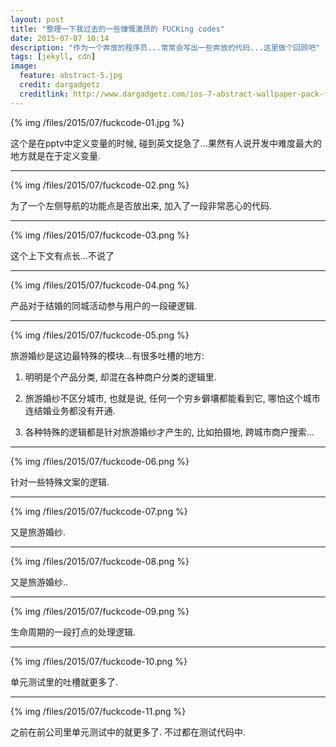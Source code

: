 ```yaml
---
layout: post
title: "整理一下我过去的一些慷慨激昂的 FUCKing codes"
date: 2015-07-07 10:14
description: "作为一个奔放的程序员...常常会写出一些奔放的代码...这里做个回顾吧"
tags: [jekyll, cdn]
image:
  feature: abstract-5.jpg
  credit: dargadgetz
  creditlink: http://www.dargadgetz.com/ios-7-abstract-wallpaper-pack-for-iphone-5-and-ipod-touch-retina/
---
```


{% img /files/2015/07/fuckcode-01.jpg %}

这个是在pptv中定义变量的时候, 碰到英文捉急了...果然有人说开发中难度最大的地方就是在于定义变量.

---

{% img /files/2015/07/fuckcode-02.png %}

为了一个左侧导航的功能点是否放出来, 加入了一段非常恶心的代码.

---

{% img /files/2015/07/fuckcode-03.png %}

这个上下文有点长...不说了

---

{% img /files/2015/07/fuckcode-04.png %}

产品对于结婚的同城活动参与用户的一段硬逻辑.

---

{% img /files/2015/07/fuckcode-05.png %}

旅游婚纱是这边最特殊的模块...有很多吐槽的地方:

1. 明明是个产品分类, 却混在各种商户分类的逻辑里.

2. 旅游婚纱不区分城市, 也就是说, 任何一个穷乡僻壤都能看到它, 哪怕这个城市连结婚业务都没有开通.

3. 各种特殊的逻辑都是针对旅游婚纱才产生的, 比如拍摄地, 跨城市商户搜索...

---

{% img /files/2015/07/fuckcode-06.png %}

针对一些特殊文案的逻辑.

---

{% img /files/2015/07/fuckcode-07.png %}

又是旅游婚纱.

---

{% img /files/2015/07/fuckcode-08.png %}

又是旅游婚纱..

---

{% img /files/2015/07/fuckcode-09.png %}

生命周期的一段打点的处理逻辑.

---

{% img /files/2015/07/fuckcode-10.png %}

单元测试里的吐槽就更多了.

---

{% img /files/2015/07/fuckcode-11.png %}

之前在前公司里单元测试中的就更多了. 不过都在测试代码中.
